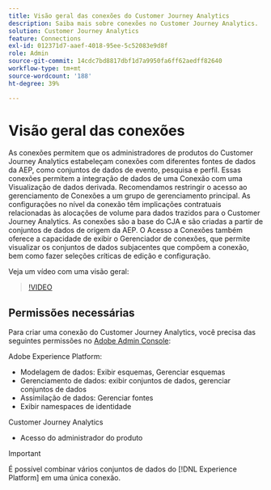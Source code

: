 ```yaml
---
title: Visão geral das conexões do Customer Journey Analytics
description: Saiba mais sobre conexões no Customer Journey Analytics.
solution: Customer Journey Analytics
feature: Connections
exl-id: 012371d7-aaef-4018-95ee-5c52083e9d8f
role: Admin
source-git-commit: 14cdc7bd8817dbf1d7a9950fa6ff62aedff82640
workflow-type: tm+mt
source-wordcount: '188'
ht-degree: 39%

---
```


# Visão geral das conexões

As conexões permitem que os administradores de produtos do Customer Journey Analytics estabeleçam conexões com diferentes fontes de dados da AEP, como conjuntos de dados de evento, pesquisa e perfil. Essas conexões permitem a integração de dados de uma Conexão com uma Visualização de dados derivada. Recomendamos restringir o acesso ao gerenciamento de Conexões a um grupo de gerenciamento principal. As configurações no nível da conexão têm implicações contratuais relacionadas às alocações de volume para dados trazidos para o Customer Journey Analytics.
As conexões são a base do CJA e são criadas a partir de conjuntos de dados de origem da AEP. O Acesso a Conexões também oferece a capacidade de exibir o Gerenciador de conexões, que permite visualizar os conjuntos de dados subjacentes que compõem a conexão, bem como fazer seleções críticas de edição e configuração.

Veja um vídeo com uma visão geral:

>[!VIDEO](https://video.tv.adobe.com/v/35111/?quality=12&learn=on)

## Permissões necessárias

Para criar uma conexão do Customer Journey Analytics, você precisa das seguintes permissões no [Adobe Admin Console](https://helpx.adobe.com/br/enterprise/admin-guide.html/enterprise/using/manage-permissions-and-roles.ug.html):

Adobe Experience Platform:
* Modelagem de dados: Exibir esquemas, Gerenciar esquemas
* Gerenciamento de dados: exibir conjuntos de dados, gerenciar conjuntos de dados
* Assimilação de dados: Gerenciar fontes
* Exibir namespaces de identidade

Customer Journey Analytics
* Acesso do administrador do produto

>[!IMPORTANT]
>
>É possível combinar vários conjuntos de dados do [!DNL Experience Platform] em uma única conexão.
